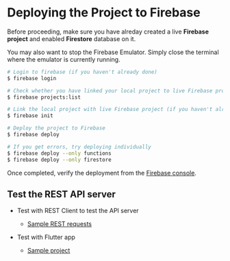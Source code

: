 # Deploying the Project to Firebase

Before proceeding, make sure you have alreday created a live **Firebase project** and enabled **Firestore** database on it.

You may also want to stop the Firebase Emulator. Simply close the terminal where the emulator is currently running.

```bash
# Login to firebase (if you haven't already done)
$ firebase login

# Check whether you have linked your local project to live Firebase project. If so, you should see the label "(current)" in your project ID
$ firebase projects:list

# Link the local project with live Firebase project (if you haven't already done)
$ firebase init

# Deploy the project to Firebase
$ firebase deploy

# If you get errors, try deploying individually
$ firebase deploy --only functions
$ firebase deploy --only firestore
```

Once completed, verify the deployment from the [Firebase console](https://console.firebase.google.com/).

## Test the REST API server

- Test with REST Client to test the API server

  - [Sample REST requests](https://github.com/jumail-utm/backend_firebase_rest/dev/rest_client/requests.rest)

- Test with Flutter app
  - [Sample project](https://github.com/jumail-utm/flutter_todo_rest)
